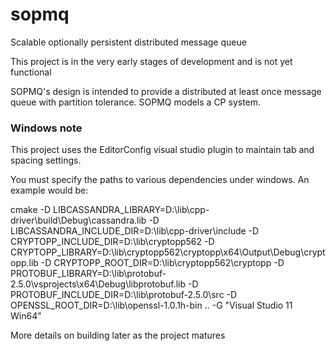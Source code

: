 sopmq
=====

Scalable optionally persistent distributed message queue

This project is in the very early stages of development and is not yet functional

SOPMQ's design is intended to provide a distributed at least once message queue with partition tolerance. SOPMQ models a CP system.

### Windows note

This project uses the EditorConfig visual studio plugin to maintain tab and spacing settings.

You must specify the paths to various dependencies under windows. An example would be:

cmake -D LIBCASSANDRA_LIBRARY=D:\lib\cpp-driver\build\Debug\cassandra.lib -D LIBCASSANDRA_INCLUDE_DIR=D:\lib\cpp-driver\include -D CRYPTOPP_INCLUDE_DIR=D:\lib\cryptopp562 -D CRYPTOPP_LIBRARY=D:\lib\cryptopp562\cryptopp\x64\Output\Debug\cryptopp.lib -D CRYPTOPP_ROOT_DIR=D:\lib\cryptopp562\cryptopp -D PROTOBUF_LIBRARY=D:\lib\protobuf-2.5.0\vsprojects\x64\Debug\libprotobuf.lib -D PROTOBUF_INCLUDE_DIR=D:\lib\protobuf-2.5.0\src -D OPENSSL_ROOT_DIR=D:\lib\openssl-1.0.1h-bin .. -G "Visual Studio 11 Win64"

More details on building later as the project matures
